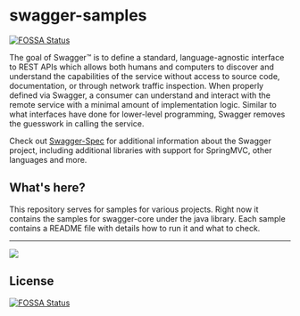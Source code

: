 # swagger-samples
[![FOSSA Status](https://app.fossa.io/api/projects/git%2Bgithub.com%2Frevfactory%2Fswagger-samples.svg?type=shield)](https://app.fossa.io/projects/git%2Bgithub.com%2Frevfactory%2Fswagger-samples?ref=badge_shield)


The goal of Swagger™ is to define a standard, language-agnostic interface to REST APIs which allows both humans and 
computers to discover and understand the capabilities of the service without access to source code, documentation, or 
through network traffic inspection. When properly defined via Swagger, a consumer can understand and interact with the 
remote service with a minimal amount of implementation logic. Similar to what interfaces have done for lower-level 
programming, Swagger removes the guesswork in calling the service.

Check out [Swagger-Spec](https://github.com/OAI/OpenAPI-Specification) for additional information about the Swagger 
project, including additional libraries with support for SpringMVC, other languages and more.
 
## What's here?
 
This repository serves for samples for various projects. Right now it contains the samples for swagger-core under
the java library. Each sample contains a README file with details how to run it and what to check.

---
<img src="http://swagger.io/wp-content/uploads/2016/02/logo.jpg"/>


## License
[![FOSSA Status](https://app.fossa.io/api/projects/git%2Bgithub.com%2Frevfactory%2Fswagger-samples.svg?type=large)](https://app.fossa.io/projects/git%2Bgithub.com%2Frevfactory%2Fswagger-samples?ref=badge_large)